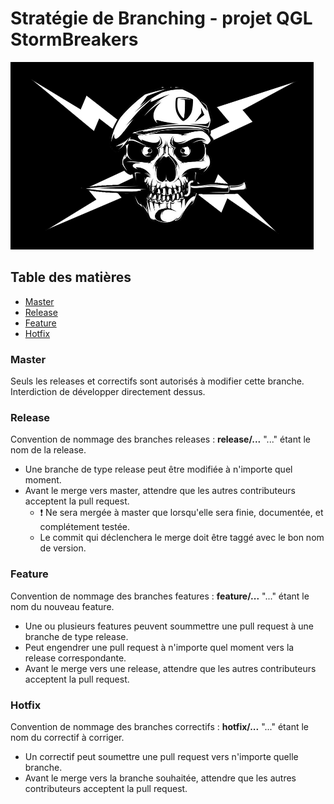 # Stratégie de Branching - projet QGL StormBreakers

![Drapeau des Stormbreakers](flag.png)

## Table des matières

* [Master](#master)
* [Release](#release)
* [Feature](#feature)
* [Hotfix](#hotfix)

### Master

Seuls les releases et correctifs sont autorisés à modifier cette branche. Interdiction de développer directement dessus.

### Release

Convention de nommage des branches releases : **release/...** "..." étant le nom de la release.

* Une branche de type release peut être modifiée à n'importe quel moment.
* Avant le merge vers master, attendre que les autres contributeurs acceptent la pull request.
  * :exclamation: Ne sera mergée à master que lorsqu'elle sera finie, documentée, et complétement testée.
  * Le commit qui déclenchera le merge doit être taggé avec le bon nom de version.  

### Feature

Convention de nommage des branches features : **feature/...** "..." étant le nom du nouveau feature.

* Une ou plusieurs features peuvent soummettre une pull request à une branche de type release.
* Peut engendrer une pull request à n'importe quel moment vers la release correspondante.
* Avant le merge vers une release, attendre que les autres contributeurs acceptent la pull request.

### Hotfix

Convention de nommage des branches correctifs : **hotfix/...** "..." étant le nom du correctif à corriger.

* Un correctif peut soumettre une pull request vers n'importe quelle branche.
* Avant le merge vers la branche souhaitée, attendre que les autres contributeurs acceptent la pull request.
